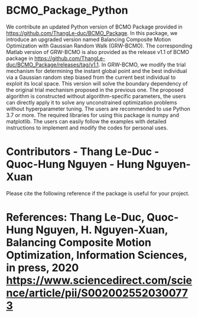 # BCMO_Package_Python
We contribute an updated Python version of BCMO Package provided in https://github.com/ThangLe-duc/BCMO_Package. In this package, we introduce an upgraded version named Balancing Composite Motion Optimization with Gaussian Random Walk (GRW-BCMO). The corresponding Matlab version of GRW-BCMO is also provided as the release v1.1 of BCMO package in https://github.com/ThangLe-duc/BCMO_Package/releases/tag/v1.1.
In GRW-BCMO, we modify the trial mechanism for determining the instant global point and the best individual via a Gaussian random step biased from the current best individual to exploit its local space. This version will solve the boundary dependency of the original trial mechanism proposed in the previous one. The proposed algorithm is constructed without algorithm-specific parameters, the users can directly apply it to solve any unconstrained optimization problems without hyperparameter tuning.
The users are recommended to use Python 3.7 or more. The required libraries for using this package is numpy and matplotlib. The users can easily follow the examples with detailed instructions to implement and modify the codes for personal uses. 
# Contributors - Thang Le-Duc - Quoc-Hung Nguyen - Hung Nguyen-Xuan 
Please cite the following reference if the package is useful for your project.
# References: Thang Le-Duc, Quoc-Hung Nguyen, H. Nguyen-Xuan, Balancing Composite Motion Optimization, Information Sciences, in press, 2020 https://www.sciencedirect.com/science/article/pii/S0020025520300773
